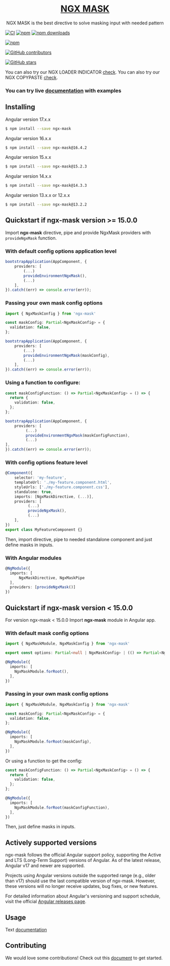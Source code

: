 <a href="http://jsdaddy.io/img/logo.png">
  <h1 align="center">NGX MASK</h1>
</a>

<p align="center">
  NGX MASK is the best directive to solve masking input with needed pattern
</p>

[![CI](https://github.com/JsDaddy/ngx-mask/actions/workflows/quality-check.yml/badge.svg?branch=develop)](https://github.com/JsDaddy/ngx-mask/actions/workflows/main.yml)
[![npm](https://img.shields.io/npm/v/ngx-mask.svg)](https://www.npmjs.com/package/ngx-mask)
[![npm downloads](https://img.shields.io/npm/dt/ngx-mask.svg)](https://npmjs.org/ngx-mask)

[![npm](https://img.shields.io/npm/dm/ngx-mask.svg)](https://www.npmjs.com/package/ngx-mask)

[![GitHub contributors](https://img.shields.io/github/contributors/JSDaddy/ngx-mask.svg?style=flat)](https://github.com/JSDaddy/ngx-mask)

[![GitHub stars](https://img.shields.io/github/stars/JSDaddy/ngx-mask.svg?label=GitHub%20Stars&style=flat)](https://github.com/JSDaddy/ngx-mask)

You can also try our NGX LOADER INDICATOR [check](https://www.npmjs.com/package/ngx-loader-indicator).
You can also try our NGX COPYPASTE [check](https://www.npmjs.com/package/ngx-copypaste).

### You can try live [documentation](https://jsdaddy.github.io/ngx-mask/) with examples

## Installing

Angular version 17.x.x

```bash
$ npm install --save ngx-mask
```

Angular version 16.x.x

```bash
$ npm install --save ngx-mask@16.4.2
```

Angular version 15.x.x

```bash
$ npm install --save ngx-mask@15.2.3
```

Angular version 14.x.x

```bash
$ npm install --save ngx-mask@14.3.3
```

Angular version 13.x.x or 12.x.x

```bash
$ npm install --save ngx-mask@13.2.2
```

## Quickstart if ngx-mask version >= 15.0.0

Import **ngx-mask** directive, pipe and provide NgxMask providers with `provideNgxMask` function.

### With default config options application level

```typescript
bootstrapApplication(AppComponent, {
    providers: [
        (...)
        provideEnvironmentNgxMask(),
        (...)
    ],
}).catch((err) => console.error(err));
```

### Passing your own mask config options

```typescript
import { NgxMaskConfig } from 'ngx-mask'

const maskConfig: Partial<NgxMaskConfig> = {
  validation: false,
};

bootstrapApplication(AppComponent, {
    providers: [
        (...)
        provideEnvironmentNgxMask(maskConfig),
        (...)
    ],
}).catch((err) => console.error(err));
```

### Using a function to configure:

```typescript
const maskConfigFunction: () => Partial<NgxMaskConfig> = () => {
  return {
    validation: false,
  };
};

bootstrapApplication(AppComponent, {
    providers: [
         (...)
         provideEnvironmentNgxMask(maskConfigFunction),
         (...)
],
}).catch((err) => console.error(err));
```

### With config options feature level

```typescript
@Component({
    selector: 'my-feature',
    templateUrl: './my-feature.component.html',
    styleUrls: ['./my-feature.component.css'],
    standalone: true,
    imports: [NgxMaskDirective, (...)],
    providers: [
          (...)
          provideNgxMask(),
          (...)
    ],
})
export class MyFeatureComponent {}
```

Then, import directive, pipe to needed standalone component and just define masks in inputs.

### With Angular modules

```typescript
@NgModule({
  imports: [
      NgxMaskDirective, NgxMaskPipe
  ],
  providers: [provideNgxMask()]
})
```

## Quickstart if ngx-mask version < 15.0.0

For version ngx-mask < 15.0.0
Import **ngx-mask** module in Angular app.

### With default mask config options

```typescript
import { NgxMaskModule, NgxMaskConfig } from 'ngx-mask'

export const options: Partial<null | NgxMaskConfig> | (() => Partial<NgxMaskConfig>) = null;

@NgModule({
  imports: [
    NgxMaskModule.forRoot(),
  ],
})
```

### Passing in your own mask config options

```typescript
import { NgxMaskModule, NgxMaskConfig } from 'ngx-mask'

const maskConfig: Partial<NgxMaskConfig> = {
  validation: false,
};

@NgModule({
  imports: [
    NgxMaskModule.forRoot(maskConfig),
  ],
})
```

Or using a function to get the config:

```typescript
const maskConfigFunction: () => Partial<NgxMaskConfig> = () => {
  return {
    validation: false,
  };
};

@NgModule({
  imports: [
    NgxMaskModule.forRoot(maskConfigFunction),
  ],
})
```

Then, just define masks in inputs.

## Actively supported versions

ngx-mask follows the official Angular support policy, supporting the Active and LTS (Long-Term Support) versions of Angular. As of the latest release, Angular v17 and newer are supported.

Projects using Angular versions outside the supported range (e.g., older than v17) should use the last compatible version of ngx-mask. However, these versions will no longer receive updates, bug fixes, or new features.

For detailed information about Angular's versioning and support schedule, visit the official  [Angular releases page](https://angular.dev/reference/releases#actively-supported-versions).

## Usage

Text [documentation](https://github.com/JsDaddy/ngx-mask/blob/develop/USAGE.md)

## Contributing

We would love some contributions! Check out this [document](https://github.com/JsDaddy/ngx-mask/blob/develop/CONTRIBUTING.md) to get started.
